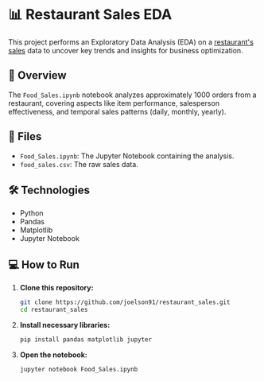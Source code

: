 # 📊 Restaurant Sales EDA

This project performs an Exploratory Data Analysis (EDA) on a [restaurant's sales](https://www.kaggle.com/datasets/rajatsurana979/fast-food-sales-report) data to uncover key trends and insights for business optimization.

## 🚀 Overview

The `Food_Sales.ipynb` notebook analyzes approximately 1000 orders from a restaurant, covering aspects like item performance, salesperson effectiveness, and temporal sales patterns (daily, monthly, yearly).

## 📁 Files

-   `Food_Sales.ipynb`: The Jupyter Notebook containing the analysis.
-   `food_sales.csv`: The raw sales data.

## 🛠️ Technologies

-   Python
-   Pandas
-   Matplotlib
-   Jupyter Notebook

## 💻 How to Run

1.  **Clone this repository:**
    ```bash
    git clone https://github.com/joelson91/restaurant_sales.git
    cd restaurant_sales
    ```

2.  **Install necessary libraries:**
    ```bash
    pip install pandas matplotlib jupyter
    ```

3.  **Open the notebook:**
    ```bash
    jupyter notebook Food_Sales.ipynb
    ```
